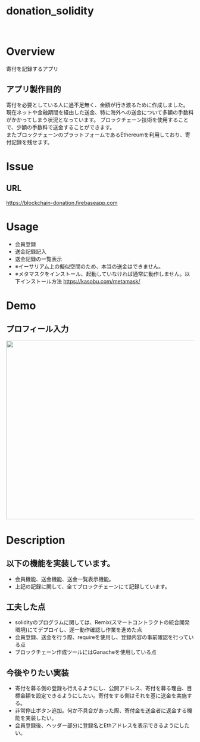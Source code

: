 donation_solidity
====
<br>

# Overview
寄付を記録するアプリ

## アプリ製作目的
寄付を必要としている人に過不足無く、金額が行き渡るために作成しました。
<br>
現在ネットや金融期間を経由した送金、特に海外への送金について多額の手数料がかかってしまう状況となっています。
ブロックチェーン技術を使用することで、少額の手数料で送金することができます。
<br>
またブロックチェーンのプラットフォームであるEthereumを利用しており、寄付記録を残せます。

# Issue
## URL
https://blockchain-donation.firebaseapp.com

# Usage
* 会員登録
* 送金記録記入
* 送金記録の一覧表示
* ※イーサリアム上の擬似空間のため、本当の送金はできません。
* ※メタマスクをインストール、起動していなければ通常に動作しません。以下インストール方法
https://kasobu.com/metamask/

# Demo
## プロフィール入力
<img src="https://user-images.githubusercontent.com/59793675/77247616-363b0600-6c76-11ea-9ba5-7217b91b5ad6.gif" width="640" height="480">

# Description
## 以下の機能を実装しています。
* 会員機能、送金機能、送金一覧表示機能。
* 上記の記録に関して、全てブロックチェーンにて記録しています。

## 工夫した点
* solidityのプログラムに関しては、Remix(スマートコントラクトの統合開発環境)にてデプロイし、逐一動作確認し作業を進めた点
* 会員登録、送金を行う際、requireを使用し、登録内容の事前確認を行っている点
* ブロックチェーン作成ツールにはGanacheを使用している点

## 今後やりたい実装
* 寄付を募る側の登録も行えるようにし、公開アドレス、寄付を募る理由、目標金額を設定できるようにしたい。寄付をする側はそれを基に送金を実施する。
* 非常停止ボタン追加。何か不具合があった際、寄付金を送金者に返金する機能を実装したい。
* 会員登録後、ヘッダー部分に登録名とEthアドレスを表示できるようにしたい。



